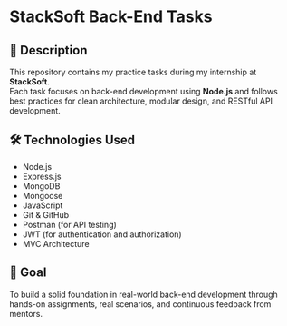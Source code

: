 # StackSoft Back-End Tasks

## 📝 Description  
This repository contains my practice tasks during my internship at **StackSoft**.  
Each task focuses on back-end development using **Node.js** and follows best practices for clean architecture, modular design, and RESTful API development.

## 🛠️ Technologies Used  
- Node.js  
- Express.js  
- MongoDB  
- Mongoose  
- JavaScript  
- Git & GitHub  
- Postman (for API testing)  
- JWT (for authentication and authorization)  
- MVC Architecture  

## 🚀 Goal  
To build a solid foundation in real-world back-end development through hands-on assignments, real scenarios, and continuous feedback from mentors.
